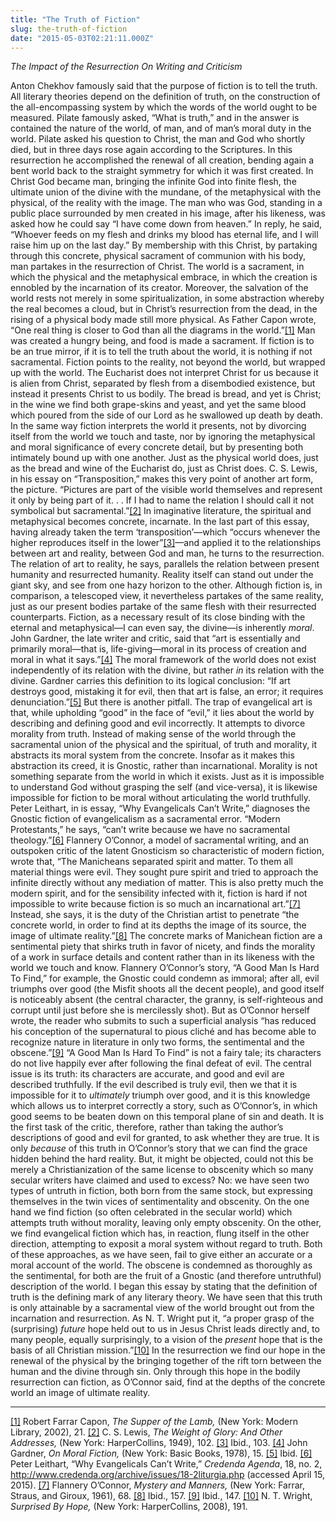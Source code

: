 ```yaml
---
title: "The Truth of Fiction"
slug: the-truth-of-fiction
date: "2015-05-03T02:21:11.000Z"
---
```


_The Impact of the Resurrection On Writing and Criticism_

Anton Chekhov famously said that the purpose of fiction is to tell the truth. All literary theories depend on the definition of truth, on the construction of the all-encompassing system by which the words of the world ought to be measured. Pilate famously asked, “What is truth,” and in the answer is contained the nature of the world, of man, and of man’s moral duty in the world. Pilate asked his question to Christ, the man and God who shortly died, but in three days rose again according to the Scriptures. In this resurrection he accomplished the renewal of all creation, bending again a bent world back to the straight symmetry for which it was first created. In Christ God became man, bringing the infinite God into finite flesh, the ultimate union of the divine with the mundane, of the metaphysical with the physical, of the reality with the image. The man who was God, standing in a public place surrounded by men created in his image, after his likeness, was asked how he could say “I have come down from heaven.” In reply, he said, “Whoever feeds on my flesh and drinks my blood has eternal life, and I will raise him up on the last day.” By membership with this Christ, by partaking through this concrete, physical sacrament of communion with his body, man partakes in the resurrection of Christ. The world is a sacrament, in which the physical and the metaphysical embrace, in which the creation is ennobled by the incarnation of its creator. Moreover, the salvation of the world rests not merely in some spiritualization, in some abstraction whereby the real becomes a cloud, but in Christ’s resurrection from the dead, in the rising of a physical body made still more physical. As Father Capon wrote, “One real thing is closer to God than all the diagrams in the world.”[\[1\]](#_ftn1) Man was created a hungry being, and food is made a sacrament. If fiction is to be an true mirror, if it is to tell the truth about the world, it is nothing if not sacramental. Fiction points to the reality, not beyond the world, but wrapped up with the world. The Eucharist does not interpret Christ for us because it is alien from Christ, separated by flesh from a disembodied existence, but instead it presents Christ to us bodily. The bread is bread, and yet is Christ; in the wine we find both grape-skins and yeast, and yet the same blood which poured from the side of our Lord as he swallowed up death by death. In the same way fiction interprets the world it presents, not by divorcing itself from the world we touch and taste, nor by ignoring the metaphysical and moral significance of every concrete detail, but by presenting both intimately bound up with one another. Just as the physical world does, just as the bread and wine of the Eucharist do, just as Christ does. C. S. Lewis, in his essay on “Transposition,” makes this very point of another art form, the picture. “Pictures are part of the visible world themselves and represent it only by being part of it. . . If I had to name the relation I should call it not symbolical but sacramental.”[\[2\]](#_ftn2) In imaginative literature, the spiritual and metaphysical becomes concrete, incarnate. In the last part of this essay, having already taken the term ‘transposition’—which “occurs whenever the higher reproduces itself in the lower”[\[3\]](#_ftn3)—and applied it to the relationships between art and reality, between God and man, he turns to the resurrection. The relation of art to reality, he says, parallels the relation between present humanity and resurrected humanity. Reality itself can stand out under the giant sky, and see from one hazy horizon to the other. Although fiction is, in comparison, a telescoped view, it nevertheless partakes of the same reality, just as our present bodies partake of the same flesh with their resurrected counterparts. Fiction, as a necessary result of its close binding with the eternal and metaphysical—I can even say, the divine—is inherently _moral_. John Gardner, the late writer and critic, said that “art is essentially and primarily moral—that is, life-giving—moral in its process of creation and moral in what it says.”[\[4\]](#_ftn4) The moral framework of the world does not exist independently of its relation with the divine, but rather _in_ its relation with the divine. Gardner carries this definition to its logical conclusion: “If art destroys good, mistaking it for evil, then that art is false, an error; it requires denunciation.”[\[5\]](#_ftn5) But there is another pitfall. The trap of evangelical art is that, while upholding “good” in the face of “evil,” it lies about the world by describing and defining good and evil incorrectly. It attempts to divorce morality from truth. Instead of making sense of the world through the sacramental union of the physical and the spiritual, of truth and morality, it abstracts its moral system from the concrete. Insofar as it makes this abstraction its creed, it is Gnostic, rather than incarnational. Morality is not something separate from the world in which it exists. Just as it is impossible to understand God without grasping the self (and vice-versa), it is likewise impossible for fiction to be moral without articulating the world truthfully. Peter Leithart, in is essay, “Why Evangelicals Can’t Write,” diagnoses the Gnostic fiction of evangelicalism as a sacramental error. “Modern Protestants,” he says, “can’t write because we have no sacramental theology.”[\[6\]](#_ftn6) Flannery O’Connor, a model of sacramental writing, and an outspoken critic of the latent Gnosticism so characteristic of modern fiction, wrote that, “The Manicheans separated spirit and matter. To them all material things were evil. They sought pure spirit and tried to approach the infinite directly without any mediation of matter. This is also pretty much the modern spirit, and for the sensibility infected with it, fiction is hard if not impossible to write because fiction is so much an incarnational art.”[\[7\]](#_ftn7) Instead, she says, it is the duty of the Christian artist to penetrate “the concrete world, in order to find at its depths the image of its source, the image of ultimate reality.”[\[8\]](#_ftn8) The concrete marks of Manichean fiction are a sentimental piety that shirks truth in favor of nicety, and finds the morality of a work in surface details and content rather than in its likeness with the world we touch and know. Flannery O’Connor’s story, “A Good Man Is Hard To Find,” for example, the Gnostic could condemn as immoral; after all, evil triumphs over good (the Misfit shoots all the decent people), and good itself is noticeably absent (the central character, the granny, is self-righteous and corrupt until just before she is mercilessly shot). But as O’Connor herself wrote, the reader who submits to such a superficial analysis “has reduced his conception of the supernatural to pious cliché and has become able to recognize nature in literature in only two forms, the sentimental and the obscene.”[\[9\]](#_ftn9) “A Good Man Is Hard To Find” is not a fairy tale; its characters do not live happily ever after following the final defeat of evil. The central issue is its truth: its characters are accurate, and good and evil are described truthfully. If the evil described is truly evil, then we that it is impossible for it to _ultimately_ triumph over good, and it is this knowledge which allows us to interpret correctly a story, such as O’Connor’s, in which good seems to be beaten down on this temporal plane of sin and death. It is the first task of the critic, therefore, rather than taking the author’s descriptions of good and evil for granted, to ask whether they are true. It is only _because_ of this truth in O’Connor’s story that we can find the grace hidden behind the hard reality. But, it might be objected, could not this be merely a Christianization of the same license to obscenity which so many secular writers have claimed and used to excess? No: we have seen two types of untruth in fiction, both born from the same stock, but expressing themselves in the twin vices of sentimentality and obscenity. On the one hand we find fiction (so often celebrated in the secular world) which attempts truth without morality, leaving only empty obscenity. On the other, we find evangelical fiction which has, in reaction, flung itself in the other direction, attempting to exposit a moral system without regard to truth. Both of these approaches, as we have seen, fail to give either an accurate or a moral account of the world. The obscene is condemned as thoroughly as the sentimental, for both are the fruit of a Gnostic (and therefore untruthful) description of the world. I began this essay by stating that the definition of truth is the defining mark of any literary theory. We have seen that this truth is only attainable by a sacramental view of the world brought out from the incarnation and resurrection. As N. T. Wright put it, “a proper grasp of the (surprising) _future_ hope held out to us in Jesus Christ leads directly and, to many people, equally surprisingly, to a vision of the _present_ hope that is the basis of all Christian mission.”[\[10\]](#_ftn10) In the resurrection we find our hope in the renewal of the physical by the bringing together of the rift torn between the human and the divine through sin. Only through this hope in the bodily resurrection can fiction, as O’Connor said, find at the depths of the concrete world an image of ultimate reality.

---

[\[1\]](#_ftnref1) Robert Farrar Capon, _The Supper of the Lamb,_ (New York: Modern Library, 2002), 21. [\[2\]](#_ftnref2) C. S. Lewis, _The Weight of Glory: And Other Addresses,_ (New York: HarperCollins, 1949), 102. [\[3\]](#_ftnref3) Ibid., 103. [\[4\]](#_ftnref4) John Gardner, _On Moral Fiction,_ (New York: Basic Books, 1978), 15. [\[5\]](#_ftnref5) Ibid. [\[6\]](#_ftnref6) Peter Leithart, “Why Evangelicals Can’t Write,” _Credenda Agenda_, 18, no. 2, http://www.credenda.org/archive/issues/18-2liturgia.php (accessed April 15, 2015). [\[7\]](#_ftnref7) Flannery O’Connor, _Mystery and Manners,_ (New York: Farrar, Straus, and Giroux, 1961), 68. [\[8\]](#_ftnref8) Ibid., 157. [\[9\]](#_ftnref9) Ibid., 147. [\[10\]](#_ftnref10) N. T. Wright, _Surprised By Hope,_ (New York: HarperCollins, 2008), 191.
